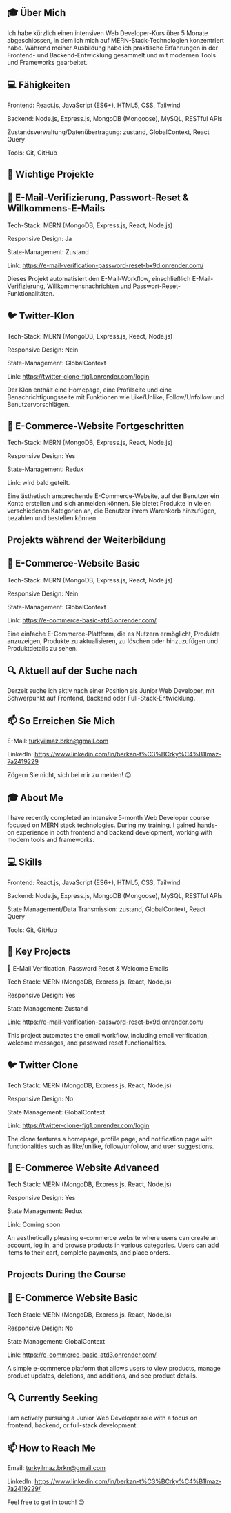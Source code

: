 🎓 Über Mich
------------------
Ich habe kürzlich einen intensiven Web Developer-Kurs über 5 Monate abgeschlossen, in dem ich mich auf MERN-Stack-Technologien konzentriert habe. Während meiner Ausbildung habe ich praktische Erfahrungen in der Frontend- und Backend-Entwicklung gesammelt und mit modernen Tools und Frameworks gearbeitet.

💻 Fähigkeiten
------------------

Frontend: React.js, JavaScript (ES6+), HTML5, CSS, Tailwind

Backend: Node.js, Express.js, MongoDB (Mongoose), MySQL, RESTful APIs

Zustandsverwaltung/Datenübertragung: zustand, GlobalContext, React Query

Tools: Git, GitHub

🔧 Wichtige Projekte
------------------

📧 E-Mail-Verifizierung, Passwort-Reset & Willkommens-E-Mails
------------------
Tech-Stack: MERN (MongoDB, Express.js, React, Node.js)

Responsive Design: Ja

State-Management: Zustand

Link: https://e-mail-verification-password-reset-bx9d.onrender.com/

Dieses Projekt automatisiert den E-Mail-Workflow, einschließlich E-Mail-Verifizierung, Willkommensnachrichten und Passwort-Reset-Funktionalitäten.

🐦 Twitter-Klon
------------------

Tech-Stack: MERN (MongoDB, Express.js, React, Node.js)

Responsive Design: Nein

State-Management: GlobalContext

Link: https://twitter-clone-fjq1.onrender.com/login

Der Klon enthält eine Homepage, eine Profilseite und eine Benachrichtigungsseite mit Funktionen wie Like/Unlike, Follow/Unfollow und Benutzervorschlägen.

🛒 E-Commerce-Website Fortgeschritten 
----------------------------------

Tech-Stack: MERN (MongoDB, Express.js, React, Node.js)

Responsive Design: Yes

State-Management: Redux

Link: wird bald geteilt.

Eine ästhetisch ansprechende E-Commerce-Website, auf der Benutzer ein Konto erstellen und sich anmelden können. Sie bietet Produkte in vielen verschiedenen Kategorien an, die Benutzer ihrem Warenkorb hinzufügen, bezahlen und bestellen können.

Projekts während der Weiterbildung
----------------------------------

🛒 E-Commerce-Website Basic
-------------------------
Tech-Stack: MERN (MongoDB, Express.js, React, Node.js)

Responsive Design: Nein

State-Management: GlobalContext

Link: https://e-commerce-basic-atd3.onrender.com/

Eine einfache E-Commerce-Plattform, die es Nutzern ermöglicht, Produkte anzuzeigen, Produkte zu aktualisieren, zu löschen oder hinzuzufügen und Produktdetails zu sehen.

🔍 Aktuell auf der Suche nach
------------------

Derzeit suche ich aktiv nach einer Position als Junior Web Developer, mit Schwerpunkt auf Frontend, Backend oder Full-Stack-Entwicklung.

📫 So Erreichen Sie Mich
------------------

E-Mail: turkyilmaz.brkn@gmail.com

LinkedIn: https://www.linkedin.com/in/berkan-t%C3%BCrky%C4%B1lmaz-7a2419229

Zögern Sie nicht, sich bei mir zu melden! 😊

🎓 About Me
------------
I have recently completed an intensive 5-month Web Developer course focused on MERN stack technologies. During my training, I gained hands-on experience in both frontend and backend development, working with modern tools and frameworks.

💻 Skills
----------

Frontend: React.js, JavaScript (ES6+), HTML5, CSS, Tailwind

Backend: Node.js, Express.js, MongoDB (Mongoose), MySQL, RESTful APIs

State Management/Data Transmission: zustand, GlobalContext, React Query

Tools: Git, GitHub

🔧 Key Projects
--------------

📧 E-Mail Verification, Password Reset & Welcome Emails

Tech Stack: MERN (MongoDB, Express.js, React, Node.js)

Responsive Design: Yes

State Management: Zustand

Link: https://e-mail-verification-password-reset-bx9d.onrender.com/

This project automates the email workflow, including email verification, welcome messages, and password reset functionalities.

🐦 Twitter Clone
--------------

Tech Stack: MERN (MongoDB, Express.js, React, Node.js)

Responsive Design: No

State Management: GlobalContext

Link: https://twitter-clone-fjq1.onrender.com/login

The clone features a homepage, profile page, and notification page with functionalities such as like/unlike, follow/unfollow, and user suggestions.

🛒 E-Commerce Website Advanced
--------------------------

Tech Stack: MERN (MongoDB, Express.js, React, Node.js)

Responsive Design: Yes

State Management: Redux

Link: Coming soon

An aesthetically pleasing e-commerce website where users can create an account, log in, and browse products in various categories. Users can add items to their cart, complete payments, and place orders.

Projects During the Course
-------------------------
🛒 E-Commerce Website Basic
-------------------------
Tech Stack: MERN (MongoDB, Express.js, React, Node.js)

Responsive Design: No

State Management: GlobalContext

Link: https://e-commerce-basic-atd3.onrender.com/

A simple e-commerce platform that allows users to view products, manage product updates, deletions, and additions, and see product details.

🔍 Currently Seeking
-------------------
I am actively pursuing a Junior Web Developer role with a focus on frontend, backend, or full-stack development.

📫 How to Reach Me
------------------
Email: turkyilmaz.brkn@gmail.com

LinkedIn: https://www.linkedin.com/in/berkan-t%C3%BCrky%C4%B1lmaz-7a2419229/

Feel free to get in touch! 😊

